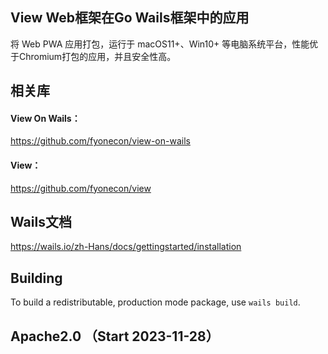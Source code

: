 
## View Web框架在Go Wails框架中的应用
将 Web PWA 应用打包，运行于 macOS11+、Win10+ 等电脑系统平台，性能优于Chromium打包的应用，并且安全性高。

## 相关库
#### View On Wails：
https://github.com/fyonecon/view-on-wails
#### View：
https://github.com/fyonecon/view

## Wails文档
https://wails.io/zh-Hans/docs/gettingstarted/installation

## Building
To build a redistributable, production mode package, use `wails build`.

## Apache2.0 （Start 2023-11-28）
